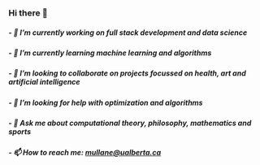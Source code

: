 ### Hi there 👋

##### - 🔭 I’m currently working on full stack development and data science
##### - 🌱 I’m currently learning machine learning and algorithms
##### - 👯 I’m looking to collaborate on projects focussed on health, art and artificial intelligence
##### - 🤔 I’m looking for help with optimization and algorithms 
##### - 💬 Ask me about computational theory, philosophy, mathematics and sports
##### - 📫 How to reach me: mullane@ualberta.ca

